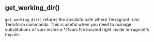 get_working_dir()
---
`get_working_dir()` returns the absolute path where Terragrunt runs Terraform commands. This is useful when you need to manage substitutions of vars inside a *.tfvars file located right inside terragrunt's tmp dir.
